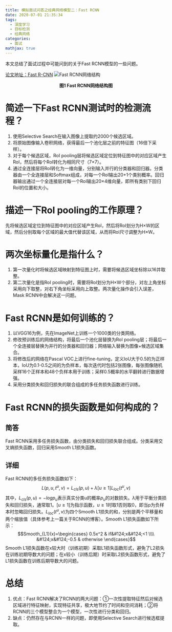 ```yaml
---
title: 模拟面试问答之经典网络模型二：Fast RCNN
date: 2020-07-01 21:35:34
tags:
  - 深度学习
  - 目标检测
  - 经典网络
categories:
  - 面试
mathjax: true
---
```


本文总结了面试过程中可能问到的关于Fast RCNN模型的一些问题。

[论文地址：Fast R-CNN](https://arxiv.org/abs/1504.08083)
![Fast RCNN网络结构](1.jpg)
<center><b>图1 Fast RCNN网络结构图</b></center>

<!--more-->

# 简述一下Fast RCNN测试时的检测流程？
1. 使用Selective Search在输入图像上提取约2000个候选区域。
2. 将原始图像输入卷积网络，获得最后一个池化层之前的特征图（16倍下采样）。
3. 对于每个候选区域，RoI pooling层将候选区域定位到特征图中的对应区域产生RoI，然后将每个RoI转化为相同尺寸（7×7）。
5. 通过全连接层将RoI转化为一维向量，分别输入并行的分类器和回归器。分类器由一个全连接层和Softmax组成，对每一个RoI输出20+1个类别概率。回归器输出通过一个全连接层对每一个RoI输出20×4维向量，即所有类别下回归RoI的位置和大小。

# 描述一下RoI pooling的工作原理？
先将候选区域定位到特征图中的对应区域产生RoI，然后将RoI划分为H×W的区域，然后分别取每个区域的最大值代替该区域，从而将RoI尺寸调整为H×W。

# 两次坐标量化是指什么？
1. 第一次量化时将候选区域映射到特征图上时，需要将候选区域坐标除以16并取整。
2. 第二次量化是指RoI pooling时，需要将RoI划分为H×W个部分，对左上角坐标采用向下取整，对右下角坐标采用向上取整。两次量化操作会引入误差，Mask RCNN中会解决这一问题。

# Fast RCNN是如何训练的？
1. 以VGG16为例，先在ImageNet上训练一个1000类的分类网络。
2. 修改预训练后的网络结构，将最后一个池化层替换为RoI pooling层；将最后一个全连接层替换为并行的分类器和回归器；网络输入替换为图像+候选区域集合。
3. 将修改后的网络在Pascal VOC上进行fine-tuning，定义IoU大于0.5的为正样本，IoU为0.1-0.5之间的为负样本，每次迭代时包括2张图像，每张图像随机采样16个正样本和48个负样本用于训练；采样0.5概率的水平翻转进行数据增强。
4. 采用分类损失和回归损失的联合组成的多任务损失函数进行训练。

# Fast RCNN的损失函数是如何构成的？
## 简答
Fast RCNN采用多任务损失函数，由分类损失和回归损失联合组成。分类采用交叉熵损失函数，回归采用Smooth L1损失函数。

## 详细
Fast RCNN的多任务损失函数如下：
$$L(p,u,t^u,v)=L_{cls}(p,u)+\lambda [u\geq 1]L_{loc}(t^u,v)$$
其中，$L_{cls}(p,u)=-logp_u$表示真实分类u的概率$p_u$的对数损失。$\lambda$用于平衡分类损失和回归损失，通常取1。$[u\geq 1]$为指示函数，$u\geq 1$时取1否则取0，即当p为负样本时忽略回归损失。$L_{loc}(t^u,v)$为四个Smooth L1损失的和，分别是两个平移量和两个缩放值（具体参考上一篇关于RCNN的博客）。Smooth L1损失函数如下所示：
$$Smooth_{L1}(x)=\begin{cases} 0.5x^2 & if&#124;x&#124;<1 \\\\ &#124;x&#124;-0.5 & otherwise \end{cases}$$
Smooth L1损失函数在x较大时（训练初期）采取L1损失函数形式，避免了L2损失在训练初期导数大的问题；在x较小（训练后期）时采取L2损失函数形式，避免了L1损失函数在训练后期导数大的问题。

# 总结
1. 优点：Fast RCNN解决了RCNN的两大问题：①一次性提取特征然后对候选区域进行特征映射，实现特征共享，极大地节约了时间和空间消耗；②将RCNN的三个模型整合为一个模型，一次性进行分类和回归。
2. 缺点：仍然存在与RCNN一样的问题，即使用Selective Search进行候选框提取。

